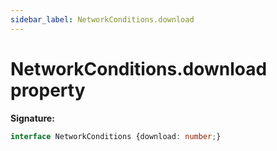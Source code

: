 ```yaml
---
sidebar_label: NetworkConditions.download
---
```

# NetworkConditions.download property

**Signature:**

```typescript
interface NetworkConditions {download: number;}
```
